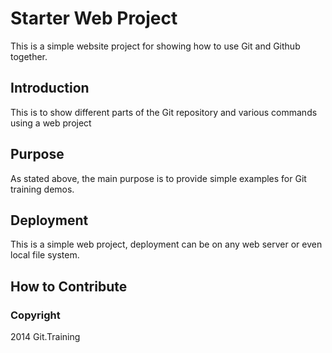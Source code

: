 # Starter Web Project

This is a simple website project for showing how to use Git and Github together.

## Introduction

This is to show different parts of the Git repository and various commands using a web
project

## Purpose

As stated above, the main purpose is to provide simple examples for Git training demos.

## Deployment

This is a simple web project, deployment can be on any web server or even local file 
system.

## How to Contribute

### Copyright

2014 Git.Training